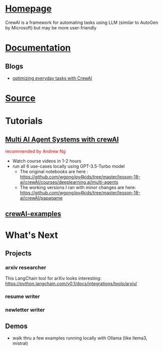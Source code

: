 
# [Homepage](https://www.crewai.com/)

CrewAI is a framework for automating tasks using LLM (similar to AutoGen by Microsoft) but may be more user-friendly

# [Documentation](https://docs.crewai.com/)

## Blogs
- [optimizing everyday tasks with CrewAI](https://medium.com/@foadmk/optimizing-everyday-tasks-with-crewai-fc655ca08944)

# [Source](https://github.com/joaomdmoura/crewAI)

# Tutorials

## [Multi AI Agent Systems with crewAI](https://learn.deeplearning.ai/accomplishments/4b3aa14f-a48b-43f0-ab53-7c5e9de3ef0e)

<span style="color:red">recommended by Andrew Ng</span>

- Watch course videos in 1-2 hours
- run all 6 use-cases locally using GPT-3.5-Turbo model
    - The original notebooks are here : 
https://github.com/wgong/py4kids/tree/master/lesson-18-ai/crewAI/courses/deeplearning.ai/multi-agents
    - The working versions I ran with minor changes are here: 
https://github.com/wgong/py4kids/tree/master/lesson-18-ai/crewAI/papagame

## [crewAI-examples](https://github.com/joaomdmoura/crewAI-examples)

# What's Next

## Projects

### arxiv researcher

This LangChain tool for arXiv looks interesting: https://python.langchain.com/v0.1/docs/integrations/tools/arxiv/

### resume writer

### newletter writer

## Demos

- walk thru a few examples running locally with Ollama (like llema3, mistral)

